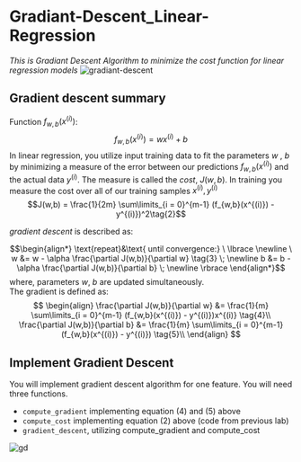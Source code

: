 # Gradiant-Descent_Linear-Regression

*This is Gradiant Descent Algorithm to minimize the cost function for linear regression models*
![gradiant-descent](https://github.com/YoussefAboelwafa/Gradiant-Descent_Linear-Regression/assets/96186143/d3056132-ada7-49d9-b303-7bb1da172640)

<a name="toc_40291_2.1"></a>

## Gradient descent summary

Function $f_{w,b}(x^{(i)})$:
$$f_{w,b}(x^{(i)}) = wx^{(i)} + b \tag{1}$$
In linear regression, you utilize input training data to fit the parameters $w$ , $b$ by minimizing a measure of the
error between our predictions $f_{w,b}(x^{(i)})$ and the actual data $y^{(i)}$. The measure is called the $cost$, $J(
w,b)$. In training you measure the cost over all of our training samples $x^{(i)},y^{(i)}$
$$J(w,b) = \frac{1}{2m} \sum\limits_{i = 0}^{m-1} (f_{w,b}(x^{(i)}) - y^{(i)})^2\tag{2}$$

*gradient descent* is described as:

$$\begin{align*} \text{repeat}&\text{ until convergence:} \ \lbrace \newline
\ w &= w - \alpha \frac{\partial J(w,b)}{\partial w} \tag{3} \; \newline
b &= b - \alpha \frac{\partial J(w,b)}{\partial b} \; \newline \rbrace
\end{align*}$$
where, parameters $w$, $b$ are updated simultaneously.  
The gradient is defined as:
$$
\begin{align}
\frac{\partial J(w,b)}{\partial w} &= \frac{1}{m} \sum\limits_{i = 0}^{m-1} (f_{w,b}(x^{(i)}) - y^{(i)})x^{(i)}
\tag{4}\\
\frac{\partial J(w,b)}{\partial b} &= \frac{1}{m} \sum\limits_{i = 0}^{m-1} (f_{w,b}(x^{(i)}) - y^{(i)}) \tag{5}\\
\end{align}
$$

## Implement Gradient Descent

You will implement gradient descent algorithm for one feature. You will need three functions.

- `compute_gradient` implementing equation (4) and (5) above
- `compute_cost` implementing equation (2) above (code from previous lab)
- `gradient_descent`, utilizing compute_gradient and compute_cost
  <br>

![gd](https://github.com/YoussefAboelwafa/Gradiant-Descent_Linear-Regression/assets/96186143/c7ee5257-c2ea-44d7-b2a0-d9dc52518fbe)

